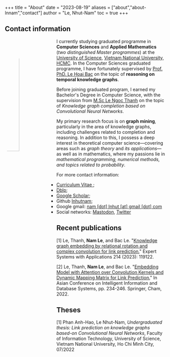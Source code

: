 +++
title = "About"
date = "2023-08-19"
aliases = ["about","about-lnnam","contact"]
author = "Le, Nhut-Nam"
toc = true
+++

## Contact information

<img src="/images/avt/115761253_p2_master1200.jpg" alt="avt"
style="float:left; width:30%; height:30%; padding-right:10px; border-radius: 50%;">

I currently studying graduated programme in **Computer Sciences** and **Applied Mathematics** (_two distinguished Master programmes_) at the [University of Science](https://en.hcmus.edu.vn/), [Vietnam National University, HCMC](https://vnuhcm.edu.vn/). In the Computer Sciences graduated programme, I have fortunately supervised by [Prof. PhD. Le Hoai Bac](https://www.fit.hcmus.edu.vn/~lhbac/) on the topic of **reasoning on temporal knowledge graphs**.

Before joining graduated program,  I earned my Bachelor's Degree in Computer Science, with the supervision from [M.Sc Le Ngoc Thanh](https://www.fit.hcmus.edu.vn/~lnthanh/) on the topic of _Knowledge graph completion based on Convolutional Neural Networks_.


My primary research focus is on **graph mining**, particularly in the area of knowledge graphs, including challenges related to completion and reasoning. In addition to this, I possess a deep interest in theoretical computer science—covering areas such as _graph theory_ and _its applications_—as well as in mathematics, where my passions lie in _mathematical programming, numerical methods, and topics related to probability_.

For more contact information: 
- <a href="../files/CV.pdf" target="_blank" type="application/pdf">Curriculum Vitae </a>; 
- <a href="https://dblp.org/pid/188/7634-4.html"> Dblp</a>; 
- <a href="https://scholar.google.com/citations?user=Vw1yV3YAAAAJ&hl=en&authuser=2"> Google Scholar</a>; 
- Github <a href="https://github.com/lnhutnam">lnhutnam</a>; 
- Google gmail: <a href="mailto:nam.lnhut@gmail.com"> nam [dot] lnhut [at] gmail [dot] com</a>
- Social networks: <a rel="me" href="https://mathstodon.xyz/@namln">Mastodon</a>, <a href="https://twitter.com/lnhutnam">Twitter</a>


## Recent publications

[1] Le, Thanh, **Nam Le**, and Bac Le. "[Knowledge graph embedding by relational rotation and complex convolution for link prediction.](https://www.sciencedirect.com/science/article/abs/pii/S0957417422021406)" Expert Systems with Applications 214 (2023): 119122.

[2] Le, Thanh, **Nam Le**, and Bac Le. "[Embedding Model with Attention over Convolution Kernels and Dynamic Mapping Matrix for Link Prediction.](https://link.springer.com/chapter/10.1007/978-3-031-21743-2_19)" In Asian Conference on Intelligent Information and Database Systems, pp. 234-246. Springer, Cham, 2022.


## Theses

[1] Phan Anh-Hao, Le Nhut-Nam, *Undergraduated thesis: Link prediction on knowledge graphs based-on Convolutional Neural Networks*, Faculty of Information Technology, University of Science, Vietnam National University, Ho Chi Minh City, 07/2022
